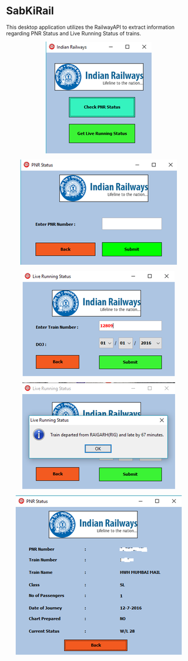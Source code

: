 # SabKiRail
This desktop application utilizes the RailwayAPI to extract information regarding PNR Status and Live Running Status of trains.

<p align="center">
<img src="https://raw.githubusercontent.com/bhaskarcodes/SabkiRail/master/pic1.png" />
</p>

<p align="center">
<img src="https://raw.githubusercontent.com/bhaskarcodes/SabkiRail/master/pic2.png" />
</p>

<p align="center">
<img src="https://raw.githubusercontent.com/bhaskarcodes/SabkiRail/master/pic3.png" />
</p>


<p align="center">
<img src="https://raw.githubusercontent.com/bhaskarcodes/SabkiRail/master/pic4.png" />
</p>


<p align="center">
<img src="https://raw.githubusercontent.com/bhaskarcodes/SabkiRail/master/pic5.png" />
</p>
 
